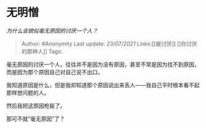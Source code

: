 # 无明憎
*为什么会貌似毫无原因的讨厌一个人？*

> Author: #Anonymity
> Last update: *23/07/2021* 
> Links:[[被讨厌]]  [[你讨厌的那种人]] 
> Tags:     



毫无原因的讨厌一个人，往往并不是因为没有原因，甚至不常是因为找不到原因，而是因为那个原因自己对自己说不出口。

我知道原因是什么，但是我却知道那个原因说出来丢人——我自己平时根本看不起那样想问题的人。

然后我把这原因枪毙了。

那可不就“毫无原因”了？



